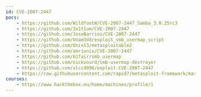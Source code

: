 ```yaml
---
id: CVE-2007-2447
pocs:
    - https://github.com/WildfootW/CVE-2007-2447_Samba_3.0.25rc3
    - https://github.com/3x1t1um/CVE-2007-2447
    - https://github.com/JoseBarrios/CVE-2007-2447
    - https://github.com/Unam3dd/exploit_smb_usermap_script
    - https://github.com/Unix13/metasploitable2
    - https://github.com/amriunix/CVE-2007-2447
    - https://github.com/b1fair/smb_usermap
    - https://github.com/nickvourd/smb-usermap-destroyer
    - https://github.com/xlcc4096/exploit-CVE-2007-2447
    - https://raw.githubusercontent.com/rapid7/metasploit-framework/master/modules/exploits/multi/samba/usermap_script.rb
courses:
    - https://www.hackthebox.eu/home/machines/profile/1
---
```

